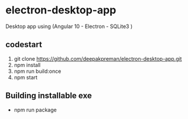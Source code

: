 # electron-desktop-app
Desktop app using (Angular 10 - Electron - SQLite3 )

## codestart
 1. git clone https://github.com/deepakpreman/electron-desktop-app.git
 1. npm install
 1. npm run build:once
 1. npm start

 ## Building installable exe
 - npm run package

